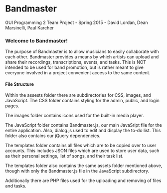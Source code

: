 # Bandmaster
GUI Programming 2 Team Project - Spring 2015 - David Lordan, Dean Marsinelli, Paul Karcher



<h3>Welcome to Bandmaster!</h3>

The purpose of Bandmaster is to allow musicians to easily collaborate with each other. Bandmaster
provides a means by which artists can upload and share their recordings, transcriptions, events, and
tasks. This is NOT intended to be used for band promotion, but is rather meant to give everyone involved in a
project convenient access to the same content. 

<h4>File Structure</h4>
Within the assests folder there are subdirectories for CSS, images, and JavaScript. The CSS folder contains styling for the 
admin, public, and login pages. 

The images folder contains icons used for the built-in media player.

The JavaScript folder contains Bandmaster.js, our main JavaSript file for the entire application. Also, dialog.js used to edit
and display the to-do list. This folder also contains our jQuery dependencies. 

The templates folder contains all files which are to be copied over to user accounts. This includes JSON files which are used to
store user data, such as their personal settings, list of songs, and their task list.

The templates folder also contains the same assets folder mentioned above, though with only the Bandmaster.js file in the JavaScript subdirectory. 

Additionally there are PHP files used for the uploading and removing of files and tasks. 
